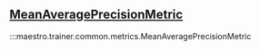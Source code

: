 <div class="md-typeset">
    <h2><a href="#maestro.trainer.common.MeanAveragePrecisionMetric">MeanAveragePrecisionMetric</a></h2>
</div>

:::maestro.trainer.common.metrics.MeanAveragePrecisionMetric
